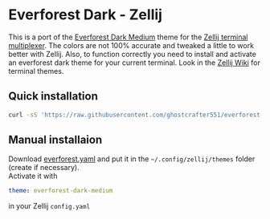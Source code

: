 # Everforest Dark - Zellij
This is a port of the [Everforest Dark Medium](https://github.com/sainnhe/everforest) theme for the [Zellij terminal multiplexer](https://github.com/zellij-org/zellij). 
The colors are not 100% accurate and tweaked a little to work better with Zellij.
Also, to function correctly you need to install and activate an everforest dark theme for your current terminal. 
Look in the [Zellij Wiki](https://github.com/sainnhe/everforest/wiki) for terminal themes.

## Quick installation  
```bash
curl -sS 'https://raw.githubusercontent.com/ghostcrafter551/everforest-dark-zellij/main/install.sh' | bash
```
## Manual installaion
Download [everforest.yaml](https://raw.githubusercontent.com/ghostcrafter551/everforest-dark-zellij/main/everforest.yaml) and put it in the `~/.config/zellij/themes` folder (create if necessary).  
Activate it with 
```yaml
theme: everforest-dark-medium
```
in your Zellij `config.yaml`
